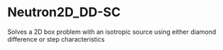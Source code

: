 # Neutron2D_DD-SC
Solves a 2D box problem with an isotropic source using either diamond difference or step characteristics
